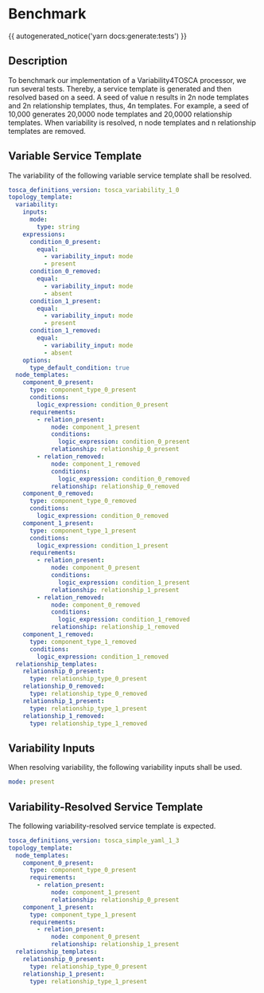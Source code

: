 # Benchmark

{{ autogenerated_notice('yarn docs:generate:tests') }}

## Description

To benchmark our implementation of a Variability4TOSCA processor, we run several tests. Thereby, a service template is generated and then resolved based on a seed. A seed of value n results in 2n node templates and 2n relationship templates, thus, 4n templates. For example, a seed of 10,000 generates 20,0000 node templates and 20,0000 relationship templates. When variability is resolved, n node templates and n relationship templates are removed.

## Variable Service Template

The variability of the following variable service template shall be resolved.

```yaml linenums="1"
tosca_definitions_version: tosca_variability_1_0
topology_template:
  variability:
    inputs:
      mode:
        type: string
    expressions:
      condition_0_present:
        equal:
          - variability_input: mode
          - present
      condition_0_removed:
        equal:
          - variability_input: mode
          - absent
      condition_1_present:
        equal:
          - variability_input: mode
          - present
      condition_1_removed:
        equal:
          - variability_input: mode
          - absent
    options:
      type_default_condition: true
  node_templates:
    component_0_present:
      type: component_type_0_present
      conditions:
        logic_expression: condition_0_present
      requirements:
        - relation_present:
            node: component_1_present
            conditions:
              logic_expression: condition_0_present
            relationship: relationship_0_present
        - relation_removed:
            node: component_1_removed
            conditions:
              logic_expression: condition_0_removed
            relationship: relationship_0_removed
    component_0_removed:
      type: component_type_0_removed
      conditions:
        logic_expression: condition_0_removed
    component_1_present:
      type: component_type_1_present
      conditions:
        logic_expression: condition_1_present
      requirements:
        - relation_present:
            node: component_0_present
            conditions:
              logic_expression: condition_1_present
            relationship: relationship_1_present
        - relation_removed:
            node: component_0_removed
            conditions:
              logic_expression: condition_1_removed
            relationship: relationship_1_removed
    component_1_removed:
      type: component_type_1_removed
      conditions:
        logic_expression: condition_1_removed
  relationship_templates:
    relationship_0_present:
      type: relationship_type_0_present
    relationship_0_removed:
      type: relationship_type_0_removed
    relationship_1_present:
      type: relationship_type_1_present
    relationship_1_removed:
      type: relationship_type_1_removed
```

## Variability Inputs

When resolving variability, the following variability inputs shall be used.

```yaml linenums="1"
mode: present
```


## Variability-Resolved Service Template

The following variability-resolved service template is expected.

```yaml linenums="1"
tosca_definitions_version: tosca_simple_yaml_1_3
topology_template:
  node_templates:
    component_0_present:
      type: component_type_0_present
      requirements:
        - relation_present:
            node: component_1_present
            relationship: relationship_0_present
    component_1_present:
      type: component_type_1_present
      requirements:
        - relation_present:
            node: component_0_present
            relationship: relationship_1_present
  relationship_templates:
    relationship_0_present:
      type: relationship_type_0_present
    relationship_1_present:
      type: relationship_type_1_present
```

